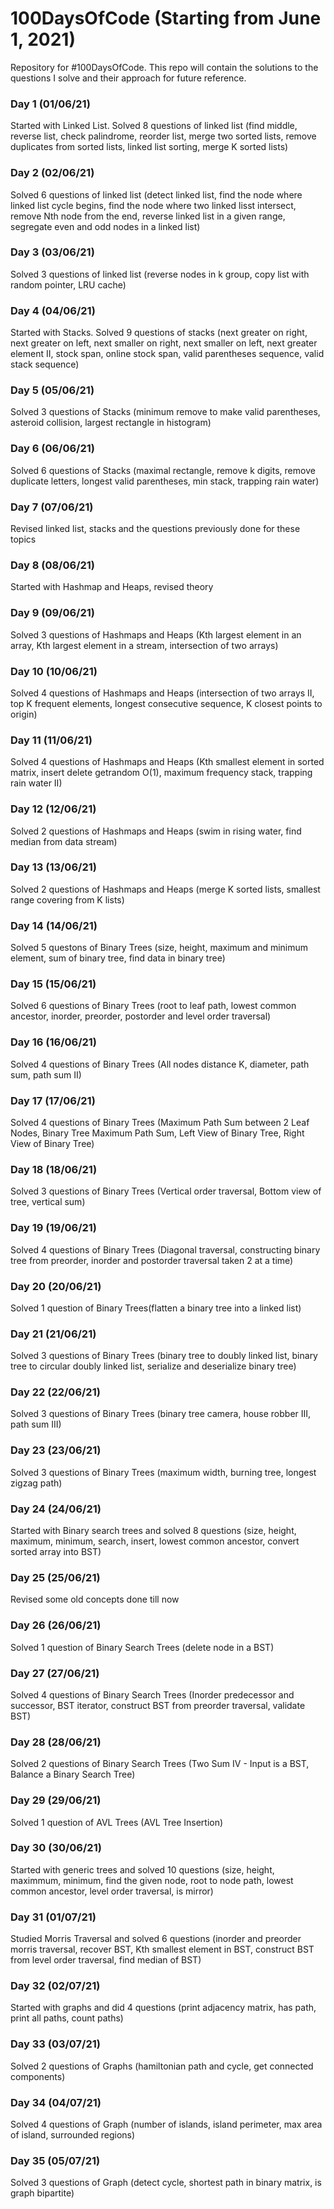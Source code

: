 # 100DaysOfCode (Starting from June 1, 2021)
Repository for #100DaysOfCode. This repo will contain the solutions to the questions I solve and their approach for future reference.

### Day 1 (01/06/21)
Started with Linked List. Solved 8 questions of linked list (find middle, reverse list, check palindrome, reorder list, merge two sorted lists, remove duplicates from sorted lists, linked list sorting, merge K sorted lists)

### Day 2 (02/06/21)
Solved 6 questions of linked list (detect linked list, find the node where linked list cycle begins, find the node where two linked lisst intersect, remove Nth node from the end, reverse linked list in a given range, segregate even and odd nodes in a linked list)

### Day 3 (03/06/21)
Solved 3 questions of linked list (reverse nodes in k group, copy list with random pointer, LRU cache)

### Day 4 (04/06/21)
Started with Stacks. Solved 9 questions of stacks (next greater on right, next greater on left, next smaller on right, next smaller on left, next greater element II, stock span, online stock span, valid parentheses sequence, valid stack sequence)

### Day 5 (05/06/21)
Solved 3 questions of Stacks (minimum remove to make valid parentheses, asteroid collision, largest rectangle in histogram)

### Day 6 (06/06/21)
Solved 6 questions of Stacks (maximal rectangle, remove k digits, remove duplicate letters, longest valid parentheses, min stack, trapping rain water)

### Day 7 (07/06/21)

Revised linked list, stacks and the questions previously done for these topics

### Day 8 (08/06/21)
Started with Hashmap and Heaps, revised theory

### Day 9 (09/06/21)
Solved 3 questions of Hashmaps and Heaps (Kth largest element in an array, Kth largest element in a stream, intersection of two arrays)

### Day 10 (10/06/21)
Solved 4 questions of Hashmaps and Heaps (intersection of two arrays II, top K frequent elements, longest consecutive sequence, K closest points to origin)

### Day 11 (11/06/21)
Solved 4 questions of Hashmaps and Heaps (Kth smallest element in sorted matrix, insert delete getrandom O(1), maximum frequency stack, trapping rain water II)

### Day 12 (12/06/21)
Solved 2 questions of Hashmaps and Heaps (swim in rising water, find median from data stream)

### Day 13 (13/06/21)
Solved 2 questions of Hashmaps and Heaps (merge K sorted lists, smallest range covering from K lists)

### Day 14 (14/06/21)
Solved 5 questons of Binary Trees (size, height, maximum and minimum element, sum of binary tree, find data in binary tree)

### Day 15 (15/06/21)
Solved 6 questions of Binary Trees (root to leaf path, lowest common ancestor, inorder, preorder, postorder and level order traversal)

### Day 16 (16/06/21)
Solved 4 questions of Binary Trees (All nodes distance K, diameter, path sum, path sum II)

### Day 17 (17/06/21)
Solved 4 questions of Binary Trees (Maximum Path Sum between 2 Leaf Nodes, Binary Tree Maximum Path Sum, Left View of Binary Tree, Right View of Binary Tree)

### Day 18 (18/06/21)
Solved 3 questions of Binary Trees (Vertical order traversal, Bottom view of tree, vertical sum)

### Day 19 (19/06/21)
Solved 4 questions of Binary Trees (Diagonal traversal, constructing binary tree from preorder, inorder and postorder traversal taken 2 at a time)

### Day 20 (20/06/21)
Solved 1 question of Binary Trees(flatten a binary tree into a linked list)

### Day 21 (21/06/21)
Solved 3 questions of Binary Trees (binary tree to doubly linked list, binary tree to circular doubly linked list, serialize and deserialize binary tree)

### Day 22 (22/06/21)
Solved 3 questions of Binary Trees (binary tree camera, house robber III, path sum III)

### Day 23 (23/06/21)
Solved 3 questions of Binary Trees (maximum width, burning tree, longest zigzag path)

### Day 24 (24/06/21)
Started with Binary search trees and solved 8 questions (size, height, maximum, minimum, search, insert, lowest common ancestor, convert sorted array into BST)

### Day 25 (25/06/21)
Revised some old concepts done till now

### Day 26 (26/06/21)
Solved 1 question of Binary Search Trees (delete node in a BST)

### Day 27 (27/06/21)
Solved 4 questions of Binary Search Trees (Inorder predecessor and successor, BST iterator, construct BST from preorder traversal, validate BST)

### Day 28 (28/06/21)
Solved 2 questions of Binary Search Trees (Two Sum IV - Input is a BST, Balance a Binary Search Tree)

### Day 29 (29/06/21)
Solved 1 question of AVL Trees (AVL Tree Insertion)

### Day 30 (30/06/21)
Started with generic trees and solved 10 questions (size, height, maximmum, minimum, find the given node, root to node path, lowest common ancestor, level order traversal, is mirror)

### Day 31 (01/07/21)
Studied Morris Traversal and solved 6 questions (inorder and preorder morris traversal, recover BST, Kth smallest element in BST, construct BST from level order traversal, find median of BST)

### Day 32 (02/07/21)
Started with graphs and did 4 questions (print adjacency matrix, has path, print all paths, count paths)

### Day 33 (03/07/21)
Solved 2 questions of Graphs (hamiltonian path and cycle, get connected components)

### Day 34 (04/07/21)
Solved 4 questions of Graph (number of islands, island perimeter, max area of island, surrounded regions)

### Day 35 (05/07/21)
Solved 3 questions of Graph (detect cycle, shortest path in binary matrix, is graph bipartite)
